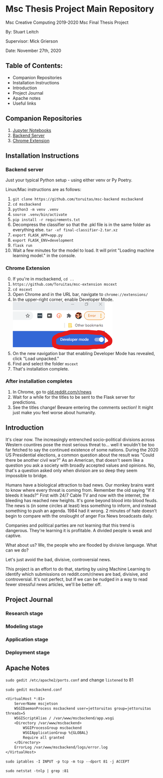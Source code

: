 # Msc Thesis Project Main Repository

Msc Creative Computing 2019-2020 Msc Final Thesis Project

By: Stuart Leitch

Supervisor: Mick Grierson

Date: November 27th, 2020

## Table of Contents:
* Companion Repositories
* Installation Instructions
* Introduction
* Project Journal
* Apache notes
* Useful links

## Companion Repositories
1. [Jupyter Notebooks](https://github.com/Toruitas/msc-notebooks)
2. [Backend Server](https://github.com/Toruitas/msc-backend)
3. [Chrome Extension](https://github.com/Toruitas/msc-extension)

## Installation Instructions
### Backend server

Just your typical Python setup - using either venv or Py Poetry. 

Linux/Mac instructions are as follows:
1. `git clone https://github.com/toruitas/msc-backend mscbackend`
2. `cd mscbackend`
3. `python3 -m venv .venv`
4. `source .venv/bin/activate`
5. `pip install -r requirements.txt`
6. Decompress the classifier so that the .pkl file is in the same folder as everything else. `tar -xf final-classifier-2.tar.xz`
7. `export FLASK_APP=app.py`
8. `export FLASK_ENV=development`
9. `flask run`
10. Wait a few minutes for the model to load. It will print "Loading machine learning model." in the console.

### Chrome Extension
0. If you're in mscbackend, `cd ..`
1. `https://github.com/Toruitas/msc-extension mscext`
2. `cd mscext`
3. Open Chrome and in the URL bar, navigate to `chrome://extensions/`
4. In the upper-right corner, enable Developer Mode.
![Dev mode toggle](./Developermode.png)
5. On the new navigation bar that enabling Developer Mode has revealed, click "Load unpacked."
6. Find and select the folder `mscext`
7. That's installation complete.

### After installation completes
1. In Chrome, go to [old.reddit.com/r/news](old.reddit.com/r/news)
2. Wait for a while for the titles to be sent to the Flask server for predictions.
3. See the titles change! Beware entering the comments section! It might just make you feel worse about humanity.

## Introduction

It's clear now. The increasingly entrenched socio-political divisions across Western countires pose the most serious threat to... well it wouldn't be too far fetched to say the continued existence of some nations. During the 2020 US Presidential elections, a common question about the result was "Could there be another civil war?" As an American, that doesn't seem like a question you ask a society with broadly accepted values and opinions. No, that's a question asked only when division are so deep they seem impossible to bridge. 

Humans have a biological attraction to bad news. Our monkey brains want to know where every threat is coming from. Remember the old saying "If it bleeds it leads?" First with 24/7 Cable TV and now with the internet, the bleeding has reached new heights. It's gone beyond blood into blood feuds. The news is (in some circles at least) less something to inform, and instead something to push an agenda. 1984 had it wrong. 2 minutes of hate doesn't begin to compare with the onslought of anger Fox News broadcasts daily.

Companies and political parties are not learning that this trend is dangerous. They're learning it is profitable. A divided people is weak and captive.

What about us? We, the people who are flooded by divisive language. What can we do?

Let's just avoid the bad, divisive, controversial news.

This project is an effort to do that, starting by using Machine Learning to identify which submissions on reddit.com/r/news are bad, divisive, and controversial. It's not perfect, but if we can be nudged in a way to read fewer stressful news articles, we'll be better off. 

## Project Journal

### Research stage

### Modeling stage

### Application stage

### Deployment stage

## Apache Notes

`sudo gedit /etc/apache2/ports.conf`
 and change `listened` to 81

`sudo gedit mscbackend.conf`


```
<VirtualHost *:81>
    ServerName mscjetson
	WSGIDaemonProcess mscbackend user=jettoruitas group=jettoruitas threads=5
	WSGIScriptAlias / /var/www/mscbackend/app.wsgi
	<Directory /var/www/mscbackend>
		WSGIProcessGroup mscbackend
		WSGIApplicationGroup %{GLOBAL}
		Require all granted
	</Directory>
	ErrorLog /var/www/mscbackend/logs/error.log
</VirtualHost>
```

`sudo iptables -I INPUT -p tcp -m tcp --dport 81 -j ACCEPT`

`sudo netstat -tnlp | grep :81`


